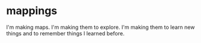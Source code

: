 mappings
========

I'm making maps. I'm making them to explore. 
I'm making them to learn new things and to remember things I learned before.
